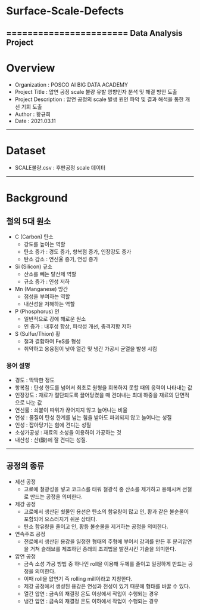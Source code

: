 # Surface-Scale-Defects
=======================
Data Analysis Project
-----------------------------
# Overview
* Organization : POSCO AI BIG DATA ACADEMY  
* Project Title : 압연 공정 scale 불량 유발 영향인자 분석 및 해결 방안 도출  
* Project Description : 압연 공정의 scale 발생 원인 파악 및 결과 해석을 통한 개선 기회 도출  
* Author : 황규희  
* Date : 2021.03.11  
-----------------------------
# Dataset  
* SCALE불량.csv : 후판공정 scale 데이터  
-----------------------------
# Background
## 철의 5대 원소
* C (Carbon) 탄소
  - 강도를 높이는 역할
  - 탄소 증가 : 경도 증가, 항복점 증가, 인장강도 증가
  - 탄소 감소 : 연신율 증가, 연성 증가
* Si (Silicon) 규소
  - 산소를 빼는 탈산제 역할
  - 규소 증가 : 인성 저하
* Mn (Manganese) 망간
  - 점성을 부여하는 역할
  - 내산성을 저해하는 역할
* P (Phosphorus) 인
  - 일반적으로 강에 해로운 원소
  - 인 증가 : 내후성 향상, 피삭성 개선, 충격저항 저하
* S (Sulfur/Thion) 황
  - 철과 결합하여 FeS를 형성
  - 취약하고 용융점이 낮아 열간 및 냉간 가공시 균열을 발생 시킴
### 용어 설명
- 경도 : 딱딱한 정도
- 항복점 : 탄성 한도를 넘어서 최초로 원형을 회복하지 못할 때의 응력이 나타내는 값
- 인장강도 : 재료가 절단되도록 끌어당겼을 때 견뎌내는 최대 하중을 재료의 단면적으로 나눈 값
- 연신률 : 쇠붙이 따위가 끊어지지 않고 늘어나는 비율
- 연성 : 물질이 탄성 한계를 넘는 힘을 받아도 파괴되지 않고 늘어나는 성질
- 인성 : 잡아당기는 힘에 견디는 성질
- 소성가공성 : 재료의 소성을 이용하여 가공하는 것
- 내산성 : 산(酸)에 잘 견디는 성질.
------------------------------
## 공정의 종류
* 제선 공정
  - 고로에 철광성을 넣고 코크스를 태워 철광석 중 산소를 제거하고 용해시켜 선철로 만드는 공정을 의미한다.
* 제강 공정
  - 고로에서 생산된 쇳물인 용선은 탄소의 함유량이 많고 인, 황과 같은 불순물이 포함되어 으스러지기 쉬운 상태다.
  - 탄소 함유량을 줄이고 인, 황등 불순물을 제거하는 공정을 의미한다.
* 연속주조 공정
  - 전로에서 생산된 용강을 일정한 형태의 주형에 부어서 강괴를 만든 후 분괴압연을 거쳐 슬래브를 제조하던 종래의 조괴법을 발전시킨 기술을 의미한다.
* 압연 공정
  - 금속  소성 가공 방법 중 하나인 roll을 이용해 두께를 줄이고 일정하게 만드는 공정을 의미한다.
  - 이때 roll을 압연기 즉 rolling mill이라고 지칭한다.
  - 제강 공정에서 생성된 용강은 연성과 전성이 있기 때문에 형태를 바꿀 수 있다.
  - 열간 압연 : 금속의 재결정 온도 이상에서 작업이 수행되는 경우
  - 냉간 압연 : 금속의 재결정 온도 이하에서 작업이 수행되는 경우


